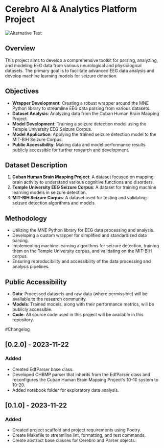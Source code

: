 # Cerebro AI & Analytics Platform Project
![Alternative Text](https://images.theconversation.com/files/374303/original/file-20201210-18-elk4m.jpg?ixlib=rb-1.1.0&rect=0%2C22%2C7500%2C5591&q=45&auto=format&w=926&fit=clip)
## Overview
This project aims to develop a comprehensive toolkit for parsing, analyzing, and modeling EEG data from various neurological and physiological datasets. The primary goal is to facilitate advanced EEG data analysis and develop machine learning models for seizure detection.

## Objectives
- **Wrapper Development**: Creating a robust wrapper around the MNE Python library to streamline EEG data parsing from various datasets.
- **Dataset Analysis**: Analyzing data from the Cuban Human Brain Mapping Project.
- **Model Development**: Training a seizure detection model using the Temple University EEG Seizure Corpus.
- **Model Application**: Applying the trained seizure detection model to the MIT-BIH Seizure Corpus.
- **Public Accessibility**: Making data and model performance results publicly accessible for further research and development.

## Dataset Description
1. **Cuban Human Brain Mapping Project**: A dataset focused on mapping brain activity to understand various cognitive functions and disorders.
2. **Temple University EEG Seizure Corpus**: A dataset for training machine learning models in seizure detection.
3. **MIT-BIH Seizure Corpus**: A dataset used for testing and validating seizure detection algorithms and models.

## Methodology
- Utilizing the MNE Python library for EEG data processing and analysis.
- Developing a custom wrapper for simplified and standardized data parsing.
- Implementing machine learning algorithms for seizure detection, training them on the Temple University corpus, and validating on the MIT-BIH corpus.
- Ensuring reproducibility and accessibility of the data processing and analysis pipelines.

## Public Accessibility
- **Data**: Processed datasets and raw data (where permissible) will be available to the research community.
- **Models**: Trained models, along with their performance metrics, will be publicly accessible.
- **Code**: All source code used in this project will be available in this repository.




#Changelog

## [0.2.0] - 2023-11-22
### Added
- Created EdfParser base class.
- Developed CHBMP parser that inherits from the EdfParser class and reconfigures the Cuban Human Brain Mapping Project's 10-10 system to 10-20.
- Added notebook folder for exploratory data analysis.




## [0.1.0] - 2023-11-22
### Added
- Created project scaffold and project requirements using Poetry.
- Create Makefile to streamline lint, formatting, and test commands.
- Create abstract base classes for Cerebro and Parser objects.

